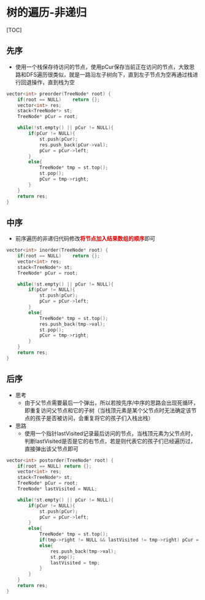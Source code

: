 # 树的遍历-非递归

[TOC]

## 先序

- 使用一个栈保存待访问的节点，使用pCur保存当前正在访问的节点，大致思路和DFS遍历很类似，就是一路沿左子树向下，直到左子节点为空再通过栈进行回退操作，直到栈为空

```c++
vector<int> preorder(TreeNode* root) {
    if(root == NULL)    return {};
    vector<int> res;
    stack<TreeNode*> st;
    TreeNode* pCur = root;

    while(!st.empty() || pCur != NULL){
        if(pCur != NULL){
            st.push(pCur);
            res.push_back(pCur->val);
            pCur = pCur->left;
        }
        else{
            TreeNode* tmp = st.top();
            st.pop();
            pCur = tmp->right;
        }
    }
    return res;
}
```

## 中序

- 前序遍历的非递归代码修改<font color=dd0000>**将节点加入结果数组的顺序**</font>即可

```c++
vector<int> inorder(TreeNode* root) {
    if(root == NULL)    return {};
    vector<int> res;
    stack<TreeNode*> st;
    TreeNode* pCur = root;

    while(!st.empty() || pCur != NULL){
        if(pCur != NULL){
            st.push(pCur);
            pCur = pCur->left;
        }
        else{
            TreeNode* tmp = st.top();
            res.push_back(tmp->val);
            st.pop();
            pCur = tmp->right;
        }
    }
    return res;
}
```

## 后序

- 思考
  - 由于父节点需要最后一个弹出，所以若按先序/中序的思路会出现死循环，即重复访问父节点和它的子树（当栈顶元素是某个父节点时无法确定该节点的孩子是否被访问，会重复将它的孩子们入栈出栈）
- 思路
  - 使用一个指针lastVisited记录最后访问的节点，当栈顶元素为父节点时，判断lastVisited是否是它的右节点，若是则代表它的孩子们已经遍历过，直接弹出该父节点即可

```c++
vector<int> postorder(TreeNode* root) {
    if(root == NULL) return {};
    vector<int> res;
    stack<TreeNode*> st;
    TreeNode* pCur = root;
    TreeNode* lastVisited = NULL;

    while(!st.empty() || pCur != NULL){
        if(pCur != NULL){
            st.push(pCur);
            pCur = pCur->left;
        }
        else{
            TreeNode* tmp = st.top();
            if(tmp->right != NULL && lastVisited != tmp->right) pCur = tmp->right;
            else{
                res.push_back(tmp->val);
                st.pop();
                lastVisited = tmp;
            }
        }
    }
    return res;
}
```
